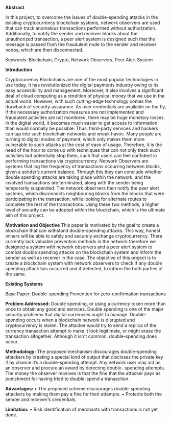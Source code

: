 **Abstract**

In this project, to overcome the issues of double-spending attacks in the existing
cryptocurrency blockchain systems, network observers are used that can track anomalous
transactions performed without authorization. Additionally, to notify the sender and receiver
blocks about the unauthorized transaction, a peer alert system is designed such that the
message is passed from the fraudulent node to the sender and receiver nodes, which are then
disconnected.

Keywords: Blockchain, Crypto, Network Observers, Peer Alert System

**Introduction**

Cryptocurrency Blockchains are one of the most popular technologies in use today. It has
revolutionized the digital payments industry owing to its easy accessibility and
management. Moreover, it also involves a significant deal of cloud computing as a
rendition of physical money that we use in the actual world.
However, with such cutting-edge technology comes the drawback of security assurance.
As user credentials are available on the fly, if the necessary authorization measures are not
implemented and fraudulent activities are not monitored, there may be huge monetary
losses. In the digital world, it becomes much easier to get access to information than would
normally be possible. Thus, third-party services and hackers can tap into such blockchain
networks and wreak havoc.
Many people are turning to digital modes of payment, which only makes them more
vulnerable to such attacks at the cost of ease of usage. Therefore, it is the need of the hour
to come up with techniques that can not only track such activities but potentially stop them,
such that users can feel confident in performing transactions via cryptocurrency.
Network Observers are systems that log the frequency of transactions occurring between
blocks, given a sender’s current balance. Through this they can conclude whether double
spending attacks are taking place within the network, and the involved transactions are
terminated, along with the sender being temporarily suspended. The network observers then
notify the peer alert systems, which disconnects neighbouring blocks from the blocks that
were participating in the transaction, while looking for alternate routes to complete the 
rest of the transactions. Using these two methods, a higher level of security can be adopted 
within the blockchain, which is the ultimate aim of this project.

**Motivation and Objective**
This paper is motivated by the goal to create a blockchain that can withstand double-spending
attacks. This way, honest miners will be able to safely and securely exchange
cryptocurrency. There currently lack valuable prevention methods in the network
therefore we designed a system with network observers and a peer alert system to combat
double spending attacks on the blockchain system and inform the sender as well as
receiver in the case.
The objective of this project is to create a blockchain system with network observers to
check if any double spending attack has occurred and if detected, to inform the both
parties of the same.

**Existing Systems**

Base Paper: Double-spending Prevention for zero-confirmation transactions

**Problem Addressed:**
Double spending, or using a currency token more than once to obtain any good and services.
Double spending is one of the major security problems that digital currencies ought to
manage. Double-spending occurs when a blockchain network is disrupted and cryptocurrency
is stolen. The attacker would try to send a replica of the currency transaction attempt to make
it look legitimate, or might erase the transaction altogether. Although it isn't common,
double-spending does occur.

**Methodology:**
The proposed mechanism discourages double-spending attackers by creating a special kind of
output that discloses the private key if by chance it’s a double-spending attempt. Any
network user may act as an observer and procure an award by detecting double- spending
attempts. The money the observer receives is that the fine that the attacker pays as
punishment for having tried to double-spend a transaction.

**Advantages:**
• The proposed scheme discourages double-spending attackers by making them pay a
fine for their attempts.
• Protects both the sender and receiver’s credentials.

**Limitation:**
• Risk identification of merchants with transactions is not yet done.
